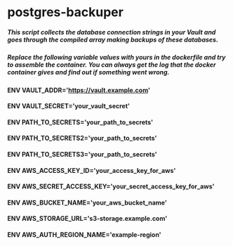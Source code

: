 # postgres-backuper

##### This script collects the database connection strings in your Vault and goes through the compiled array making backups of these databases.

##### Replace the following variable values with yours in the dockerfile and try to assemble the container. You can always get the log that the docker container gives and find out if something went wrong.

#### ENV VAULT_ADDR='https://vault.example.com'

#### ENV VAULT_SECRET='your_vault_secret'

#### ENV PATH_TO_SECRETS='your_path_to_secrets'

#### ENV PATH_TO_SECRETS2='your_path_to_secrets'

#### ENV PATH_TO_SECRETS3='your_path_to_secrets'

#### ENV AWS_ACCESS_KEY_ID='your_access_key_for_aws'

#### ENV AWS_SECRET_ACCESS_KEY='your_secret_access_key_for_aws'

#### ENV AWS_BUCKET_NAME='your_aws_bucket_name'

#### ENV AWS_STORAGE_URL='s3-storage.example.com'

#### ENV AWS_AUTH_REGION_NAME='example-region'
